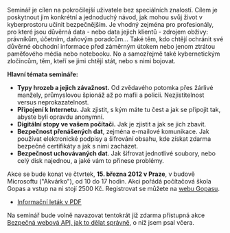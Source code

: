 <!-- dcterms:identifier = aspnetcz#370 -->
<!-- dcterms:title = Kyberkriminálníkem snadno a rychle – pozvánka na akci -->
<!-- dcterms:abstract = Počítačová bezpečnost prakticky: zabezpečení dat v klidu, zabezpečení dat v pohybu a anonymní připojení k Internetu. Témata dnes možná ještě aktuálnější, než obvykle. Poradím vám, jak postupovat při jejich zabezpečení i narušení bezpečnosti. A je jenom na vás, zda se kybernetickým zločincem stanete nebo se jim budete bránit. -->
<!-- np9:categoryId = 6 -->
<!-- x4w:category = Akce a události -->
<!-- np9:authorId = 1 -->
<!-- np9:authorEmail = michal.valasek@altairis.cz -->
<!-- dcterms:creator = Michal Altair Valášek -->
<!-- dcterms:created = 2012-02-21T01:40:20.597+01:00 -->
<!-- dcterms:dateAccepted = 2012-02-23T01:36:00+01:00 -->
<!-- x4w:pictureWidth = 150 -->
<!-- x4w:pictureHeight = 150 -->
<!-- x4w:pictureUrl = /perex-pictures/20120223-kyberkriminalnikem-snadno-a-rychle-pozvanka-na-akci.jpg -->

Seminář je cílen na pokročilejší uživatele bez speciálních znalostí. Cílem je poskytnout jim konkrétní a jednoduchý návod, jak mohou svůj život v kyberprostoru učinit bezpečnějším. Je vhodný zejména pro profesionály, pro které jsou důvěrná data - nebo data jejich klientů - zdrojem obživy: právníkům, účetním, daňovým poradcům... Také těm, kdo chtějí ochránit své důvěrné obchodní informace před záměrným útokem nebo jenom ztrátou paměťového média nebo notebooku. No a samozřejmě také kybernetickým zločincům, těm, kteří se jimi chtějí stát, nebo s nimi bojovat.   

**Hlavní témata semináře:**

*   **Typy hrozeb a jejich závažnost.** Od zvědavého potomka přes žárlivé manžely, průmyslovou špionáž až po mafii a policii. Nezjistitelnost versus neprokazatelnost.
*   **Připojení k Internetu.** Jak zjistit, s kým máte tu čest a jak se připojit tak, abyste byli opravdu anonymní. 
*   **Digitální stopy ve vašem počítači.** Jak je zjistit a jak se jich zbavit.
*   **Bezpečnost přenášených dat**, zejména e-mailové komunikace. Jak používat elektronické podpisy a šifrování obsahu, kde získat zdarma bezpečné certifikáty a jak s nimi zacházet.
*   **Bezpečnost uchovávaných dat**. Jak šifrovat jednotlivé soubory, nebo celý disk najednou, a jaké vám to přinese problémy. 

Akce se bude konat ve čtvrtek, **15. března 2012 v Praze**, v budově Microsoftu ("Akvárko"), od 10 do 17 hodin. Akci pořádá počítačová škola Gopas a vstup na ni stojí 2500 Kč. Registrovat se můžete na [webu Gopasu](http://www.gopas.cz/News/Seminar-Kyberkriminalnikem-snadno-a-rychle.aspx).

*   [Informační leták v PDF](/files/20120221-kyberkrim-letak.pdf) 

Na seminář bude volně navazovat tentokrát již zdarma přístupná akce [Bezpečná webová API, jak to dělat správně](http://www.geekcore.cz/events/497), o níž jsem psal včera.